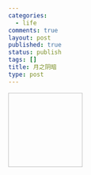 ```yaml
--- 
categories: 
  - life
comments: true
layout: post
published: true
status: publish
tags: []
title: 月之阴暗
type: post
---
```

<div id="msgcns!3725CC0EE38B1F6!753" class="bvMsg">
<img height="150" width="150"><br>
</div>
